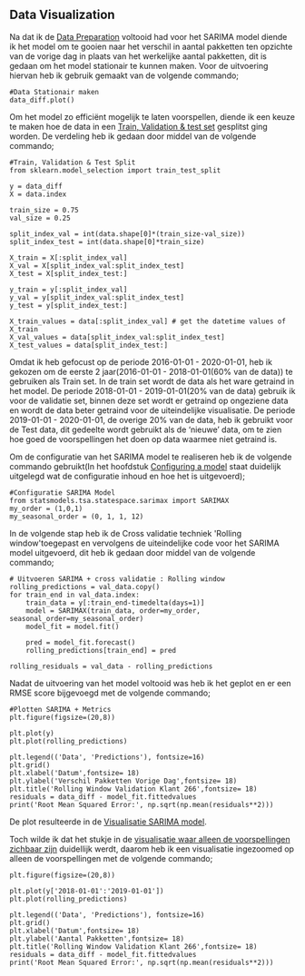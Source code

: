 ## Data Visualization

Na dat ik de [Data Preparation]() voltooid had voor het SARIMA model diende ik het model om te gooien naar het verschil in aantal pakketten ten opzichte van de vorige dag in plaats van het werkelijke aantal pakketten, dit is gedaan om het model stationair te kunnen maken. Voor de uitvoering hiervan heb ik gebruik gemaakt van de volgende commando;

```
#Data Stationair maken
data_diff.plot()
```

Om het model zo efficiënt mogelijk te laten voorspellen, diende ik een keuze te maken hoe de data in een [Train, Validation & test set](https://github.com/Emir-Acikgoz-50/Minor-Data-Science/blob/main/Notebook%20Bewijzen/train%20validate%20test%20set.PNG) gesplitst ging worden. De verdeling heb ik gedaan door middel van de volgende commando;

```
#Train, Validation & Test Split
from sklearn.model_selection import train_test_split

y = data_diff
X = data.index

train_size = 0.75
val_size = 0.25

split_index_val = int(data.shape[0]*(train_size-val_size))
split_index_test = int(data.shape[0]*train_size)

X_train = X[:split_index_val]
X_val = X[split_index_val:split_index_test]
X_test = X[split_index_test:]

y_train = y[:split_index_val]
y_val = y[split_index_val:split_index_test]
y_test = y[split_index_test:]

X_train_values = data[:split_index_val] # get the datetime values of X_train
X_val_values = data[split_index_val:split_index_test]
X_test_values = data[split_index_test:]
```
Omdat ik heb gefocust op de periode 2016-01-01 - 2020-01-01, heb ik gekozen om de eerste 2 jaar(2016-01-01 - 2018-01-01(60% van de data)) te gebruiken als Train set. In de train set wordt de data als het ware getraind in het model. De periode 2018-01-01 - 2019-01-01(20% van de data) gebruik ik voor de validatie set, binnen deze set wordt er getraind op ongeziene data en wordt de data beter getraind voor de uiteindelijke visualisatie. De periode 2019-01-01 - 2020-01-01, de overige 20% van de data, heb ik gebruikt voor de Test data, dit gedeelte wordt gebruikt als de ‘nieuwe’ data, om te zien hoe goed de voorspellingen het doen op data waarmee niet getraind is.


Om de configuratie van het SARIMA model te realiseren heb ik de volgende commando gebruikt(In het hoofdstuk [Configuring a model](https://github.com/Emir-Acikgoz-50/Minor-Data-Science/blob/main/Predictive%20Analytics%20Hoofdstuk/Configuring%20a%20model.md) staat duidelijk uitgelegd wat de configuratie inhoud en hoe het is uitgevoerd);

```
#Configuratie SARIMA Model
from statsmodels.tsa.statespace.sarimax import SARIMAX
my_order = (1,0,1)
my_seasonal_order = (0, 1, 1, 12)

``` 


In de volgende stap heb ik de Cross validatie techniek 'Rolling window'toegepast en vervolgens de uiteindelijke code voor het SARIMA model uitgevoerd, dit heb ik gedaan door middel van de volgende commando;

```
# Uitvoeren SARIMA + cross validatie : Rolling window
rolling_predictions = val_data.copy()
for train_end in val_data.index:
    train_data = y[:train_end-timedelta(days=1)]
    model = SARIMAX(train_data, order=my_order, seasonal_order=my_seasonal_order)
    model_fit = model.fit()
    
    pred = model_fit.forecast()
    rolling_predictions[train_end] = pred

```

```
rolling_residuals = val_data - rolling_predictions
```

Nadat de uitvoering van het model voltooid was heb ik het geplot en er een RMSE score bijgevoegd met de volgende commando;

```
#Plotten SARIMA + Metrics
plt.figure(figsize=(20,8))

plt.plot(y)
plt.plot(rolling_predictions)

plt.legend(('Data', 'Predictions'), fontsize=16)
plt.grid()
plt.xlabel('Datum',fontsize= 18)
plt.ylabel('Verschil Pakketten Vorige Dag',fontsize= 18)
plt.title('Rolling Window Validation Klant 266',fontsize= 18)
residuals = data_diff - model_fit.fittedvalues
print('Root Mean Squared Error:', np.sqrt(np.mean(residuals**2)))
```

De plot resulteerde in de [Visualisatie SARIMA model](https://github.com/Emir-Acikgoz-50/Minor-Data-Science/blob/main/Notebook%20Bewijzen/volledige%20sarima%20visualisatie.PNG). 


Toch wilde ik dat het stukje in de [visualisatie waar alleen de voorspellingen zichbaar zijn](https://github.com/Emir-Acikgoz-50/Minor-Data-Science/blob/main/Notebook%20Bewijzen/visualisatie%20sarima.PNG) duidellijk werdt, daarom heb ik een visualisatie ingezoomed op alleen de voorspellingen  met de volgende commando;

```
plt.figure(figsize=(20,8))

plt.plot(y['2018-01-01':'2019-01-01'])
plt.plot(rolling_predictions)

plt.legend(('Data', 'Predictions'), fontsize=16)
plt.grid()
plt.xlabel('Datum',fontsize= 18)
plt.ylabel('Aantal Pakketten',fontsize= 18)
plt.title('Rolling Window Validation Klant 266',fontsize= 18)
residuals = data_diff - model_fit.fittedvalues
print('Root Mean Squared Error:', np.sqrt(np.mean(residuals**2)))
```


